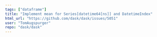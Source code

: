 ```yaml
---
tags: ["dataframe"]
title: "Implement mean for Series[datetime64[ns]] and DatetimeIndex"
html_url: "https://github.com/dask/dask/issues/5051"
user: "TomAugspurger"
repo: "dask/dask"
---
```


